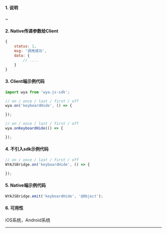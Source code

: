#### 1. 说明

~

#### 2. Native传递参数给Client

```javascript
{
	status: 1,
	msg: '调用成功',
	data: {
		// ....
	}
}
```

#### 3. Client端示例代码

```javascript
import wya from 'wya-js-sdk';

// on / once / last / first / off
wya.on('keyboardHide', () => {

});

// on / once / last / first / off
wya.onKeyboardHide(() => {

});
```

#### 4. 不引入sdk示例代码

```javascript
// on / once / last / first / off
WYAJSBridge.on('keyboardHide', () => {

});
```

#### 5. Native端示例代码

```javascript
WYAJSBridge.emit('keyboardHide', '@Object');
```

#### 6. 可用性

iOS系统，Android系统

---------

